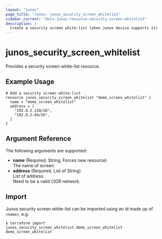 ```yaml
---
layout: "junos"
page_title: "Junos: junos_security_screen_whitelist"
sidebar_current: "docs-junos-resource-security-screen-whitelist"
description: |-
  Create a security screen white-list (when Junos device supports it)
---
```


# junos_security_screen_whitelist

Provides a security screen white-list resource.

## Example Usage

```hcl
# Add a security screen white-list
resource junos_security_screen_whitelist "demo_screen_whitelist" {
  name = "demo_screen_whitelist"
  address = [
    "192.0.2.128/26",
    "192.0.2.64/26",
  ]
}
```

## Argument Reference

The following arguments are supported:

- **name** (Required, String, Forces new resource)  
  The name of screen.
- **address** (Required, List of String)  
  List of address.  
  Need to be a valid CIDR network.

## Import

Junos security screen white-list can be imported using an id made up of `<name>`, e.g.

```shell
$ terraform import junos_security_screen_whitelist.demo_screen_whitelist demo_screen_whitelist
```
